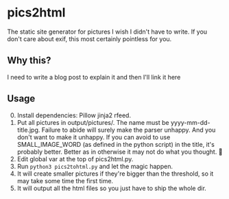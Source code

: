 # pics2html

The static site generator for pictures I wish I didn't have to write. If you
don't care about exif, this most certainly pointless for you.

## Why this?

I need to write a blog post to explain it and then I'll link it here

## Usage

0. Install dependencies: Pillow jinja2 rfeed.
1. Put all pictures in output/pictures/. The name must be yyyy-mm-dd-title.jpg. Failure to abide will surely make the parser unhappy. And you don't want to make it unhappy. If you can avoid to use SMALL_IMAGE_WORD (as defined in the python script) in the title, it's probably better. Better as in otherwise it may not do what you thought. 😬
2. Edit global var at the top of pics2html.py.
3. Run `python3 pics2tohtml.py` and let the magic happen.
4. It will create smaller pictures if they're bigger than the threshold, so it may
take some time the first time.
5. It will output all the html files so you just have to ship the whole dir.
